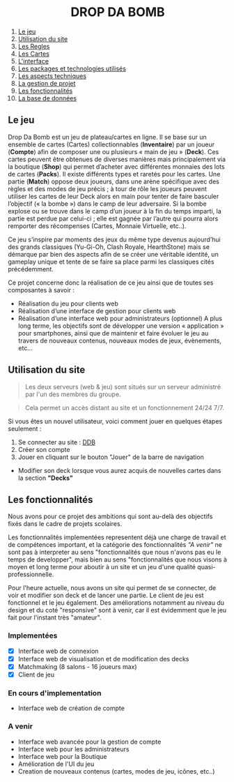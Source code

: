 <h1 align="center"> DROP DA BOMB </h1>

1. [Le jeu](#le-jeu)
2. [Utilisation du site](#utilisation-du-site)
3. [Les Regles](Documentation/LesRegles.md)
4. [Les Cartes](Documentation/LesCartes.md)
5. [L'interface](Documentation/Interface.md)
6. [Les packages et technologies utilisés](Documentation/Packages.md)
7. [Les aspects techniques](Documentation/Technique.md)
8. [La gestion de projet](Documentation/GestionProjet.md)
9. [Les fonctionnalités](#les-fonctionnalités)
10. [La base de données](Documentation/BDD.md)

## Le jeu 

Drop Da Bomb est un jeu de plateau/cartes en ligne.
Il se base sur un ensemble de cartes (Cartes) collectionnables (**Inventaire**) par un joueur (**Compte**) afin de composer une ou plusieurs « main de jeu » (**Deck**). 
Ces cartes peuvent être obtenues de diverses manières mais principalement via la boutique (**Shop**) qui permet d’acheter avec différentes monnaies des lots de cartes (**Packs**). Il existe différents types et raretés pour les cartes. 
Une partie (**Match**) oppose deux joueurs, dans une arène spécifique avec des règles et des modes de jeu précis ; à tour de rôle les joueurs peuvent utiliser les cartes de leur Deck alors en main pour tenter de faire basculer l’objectif (« la bombe ») dans le camp de leur adversaire. 
Si la bombe explose ou se trouve dans le camp d’un joueur à la fin du temps imparti, la partie est perdue par celui-ci ; elle est gagnée par l’autre qui pourra alors remporter des récompenses (Cartes, Monnaie Virtuelle, etc..).

Ce jeu s’inspire par moments des jeux du même type devenus aujourd’hui des grands classiques (Yu-Gi-Oh, Clash Royale, HearthStone) mais se démarque par bien des aspects afin de se créer une véritable identité, un gameplay unique et tente de se faire sa place parmi les classiques cités précédemment. 

Ce projet concerne donc la réalisation de ce jeu ainsi que de toutes ses composantes à savoir : 
-	Réalisation du jeu pour clients web
-	Réalisation d’une interface de gestion pour clients web
-	Réalisation d’une interface web pour administrateurs (optionnel)
A plus long terme, les objectifs sont de développer une version « application » pour smartphones, ainsi que de maintenir et faire évoluer le jeu au travers de nouveaux contenus, nouveaux modes de jeux, évènements, etc... 


## Utilisation du site

>Les deux serveurs (web & jeu) sont situés sur un serveur administré par l'un des membres du groupe. 

> Cela permet un accès distant au site et un fonctionnement 24/24 7/7. 

Si vous êtes un nouvel utilisateur, voici comment jouer en quelques étapes seulement : 

1. Se connecter au site : [DDB](http://217.182.69.175:8081/Account)
2. Créer son compte 
3. Jouer en cliquant sur le bouton "Jouer" de la barre de navigation

+ Modifier son deck lorsque vous aurez acquis de nouvelles cartes dans la section **"Decks"**

## Les fonctionnalités 

Nous avons pour ce projet des ambitions qui sont au-delà des objectifs fixés dans le cadre de projets scolaires. 

Les fonctionnalités implementées representent déjà une charge de travail et de compétences important, et la catégorie des fonctionnalités *"A venir"* ne sont pas à interpreter au sens "fonctionnalités que nous n'avons pas eu le temps de developper", mais bien au sens "fonctionnalités que nous visons à moyen et long terme pour aboutir à un site et un jeu d'une qualité quasi-professionnelle.

Pour l'heure actuelle, nous avons un site qui permet de se connecter, de voir et modifier son deck et de lancer une partie. 
Le client de jeu est fonctionnel et le jeu également. Des améliorations notamment au niveau du design et du coté "responsive" sont à venir, car il est évidemment que le jeu fait pour l'instant très "amateur". 

### Implementées

- [x] Interface web de connexion
- [x] Interface web de visualisation et de modification des decks
- [x] Matchmaking (8 salons - 16 joueurs max)
- [x] Client de jeu 

### En cours d'implementation

* Interface web de création de compte

### A venir 

* Interface web avancée pour la gestion de compte
* Interface web pour les administrateurs
* Interface web pour la Boutique
* Amélioration de l'UI du jeu 
* Creation de nouveaux contenus (cartes, modes de jeu, icônes, etc..)
